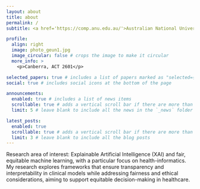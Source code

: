 ```yaml
---
layout: about
title: about
permalink: /
subtitle: <a href='https://comp.anu.edu.au/'>Australian National University</a>, geun.yun@anu.edu.au

profile:
  align: right
  image: photo_geun1.jpg
  image_circular: false # crops the image to make it circular
  more_info: >
    <p>Canberra, ACT 2601</p>

selected_papers: true # includes a list of papers marked as "selected={true}"
social: true # includes social icons at the bottom of the page

announcements:
  enabled: true # includes a list of news items
  scrollable: true # adds a vertical scroll bar if there are more than 3 news items
  limit: 5 # leave blank to include all the news in the `_news` folder

latest_posts:
  enabled: true
  scrollable: true # adds a vertical scroll bar if there are more than 3 new posts items
  limit: 3 # leave blank to include all the blog posts
---
```


Research area of interest: Explainable Artificial Intelligence (XAI) and fair, equitable machine learning, with a particular focus on health-informatics. My research explores frameworks that ensure transparency and interpretability in clinical models while addressing fairness and ethical considerations, aiming to support equitable decision-making in healthcare.
